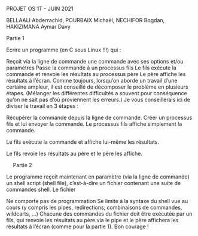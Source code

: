 PROJET OS 1T - JUIN 2021

BELLAALI Abderrachid, POURBAIX Michaël, NECHIFOR Bogdan, HAKIZIMANA Aymar Davy

Partie 1

Ecrire un programme (en C sous Linux !!!) qui :

Reçoit via la ligne de commande une commande avec ses options et/ou paramètres
Passe la commande à un processus fils
Le fils exécute la commande et renvoie les résultats au processus père
Le père affiche les résultats à l’écran.
Comme toujours, lorsqu’on aborde un travail d’une certaine ampleur, il est conseillé de décomposer le problème en plusieurs étapes. (Mélanger les différentes difficultés a souvent pour conséquence qu’on ne sait pas d’où proviennent les erreurs.) Je vous conseillerais ici de diviser le travail en 3 étapes :

Récupérer la commande depuis la ligne de commande. Créer un processus fils et lui envoyer la commande. Le processus fils affiche simplement la commande.

Le fils exécute la commande et affiche lui-même les résultats.

Le fils revoie les résultats au père et le père les affiche.

  Partie 2

Le programme reçoit maintenant en paramètre (via la ligne de commande) un shell script (shell file), c’est-à-dire un fichier contenant une suite de commandes shell. Le fichier

Ne comporte pas de programmation
Se limite à la syntaxe du shell vue au cours (y compris les pipes, redirections, combinaisons de commandes, wildcarts, …) Chacune des commandes du fichier doit être exécutée par un fils, qui renvoie les résultats au père via le pipe et le père affichera les résultats à l’écran (comme pour la partie 1).
Bon courage !
